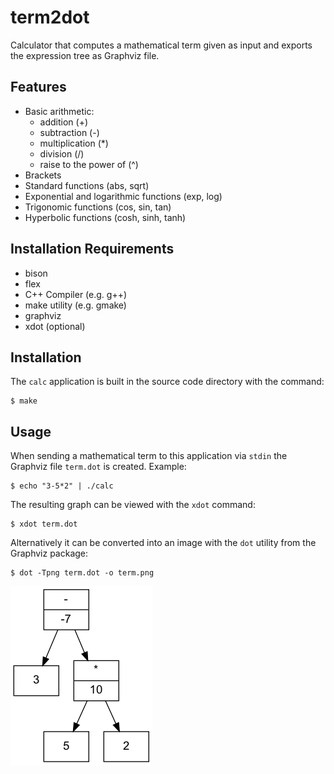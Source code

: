 # term2dot

Calculator that computes a mathematical term given as input and exports the expression tree as Graphviz file.

## Features
* Basic arithmetic:
  * addition (+)
  * subtraction (-)
  * multiplication (*)
  * division (/)
  * raise to the power of (^)
* Brackets
* Standard functions (abs, sqrt)
* Exponential and logarithmic functions (exp, log)
* Trigonomic functions (cos, sin, tan)
* Hyperbolic functions (cosh, sinh, tanh)


## Installation Requirements
* bison
* flex
* C++ Compiler (e.g. g++)
* make utility (e.g. gmake)
* graphviz
* xdot (optional)

## Installation
The `calc` application is built in the source code directory with the command:
```
$ make
```

## Usage
When sending a mathematical term to this application via `stdin` the Graphviz file `term.dot` is created.
Example:
```
$ echo "3-5*2" | ./calc
```
The resulting graph can be viewed with the `xdot` command:
```
$ xdot term.dot
```
Alternatively it can be converted into an image with the `dot` utility from the Graphviz package:
```
$ dot -Tpng term.dot -o term.png
```
![term](images/term.png)
